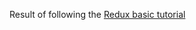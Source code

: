 Result of following the [Redux basic tutorial](https://redux-docs.netlify.com/basics/basic-tutorial)
